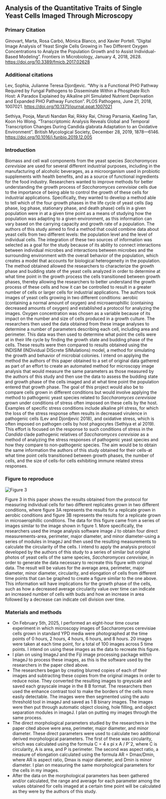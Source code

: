 ## Analysis of the Quantitative Traits of Single Yeast Cells Imaged Through Microscopy 

### Primary Citation 

Ginovart, Marta, Rosa Carbó, Mónica Blanco, and Xavier Portell. “Digital Image Analysis of Yeast Single Cells Growing in Two Different Oxygen Concentrations to Analyze the Population Growth and to Assist Individual- Based Modeling”. Frontiers in Microbiology, January 4, 2018, 2628. https://doi.org/10.3389/fmicb.2017.02628 

### Additional citations

Lev, Sophia, Julianne Teresa Djordjevic. “Why is a Functional PHO Pathway Required by Fungal Pathogens to Disseminate Within a Phosphate Rich Host: A Paradox Explained by Alkaline pH Simulated Nutrient Deprivation and Expanded PHO Pathway Function”. PLOS Pathogens, June 21, 2018, 1007021. https://doi.org/10.1371/journal.ppat.1007021 

Sethiya, Pooja, Maruti Nandan Rai, Rikky Rai, Chirag Parsania, Kaeling Tan, Koon Ho Wong. “Transcriptomic Analysis Reveals Global and Temporal Transcription Changes During Candida glabrata Adaptation to an Oxidative Environment”. British Mycological Society, December 28, 2019, 1878—6146. https://doi.org/10.1016/j.funbio.2019.12.005 

### Introduction

Biomass and cell wall components from the yeast species *Saccharomyces cerevisiae* are used for several different industrial purposes, including in the manufacturing of alcoholic beverages, as a microorganism used in probiotic supplements with health benefits, and as a source of functional ingredients for the food industry. Researchers wanted to improve methods for better understanding the growth process of *Saccharomyces cerevisiae* cells due to the importance of being able to control the growth of these cells for industrial applications. Specifically, they wanted to develop a method able to tell which of the four growth phases in the life cycle of yeast cells (lag phase, log phase, stationary phase, and death phase) cells in a given population were in at a given time point as a means of studying how the population was adapting to a given environment, as this information can vary based on the carrying capacity and growth rate of a population. The authors of this study aimed to find a method that could combine data about yeast cells from two different levels: the population level and the level of individual cells. The integration of these two sources of information was selected as a goal for the study because of its ability to connect interactions between individual microbes and interactions between microbes and the surrounding environment with the overall behavior of the population, which creates a model that accounts for biological heterogeneity in the population. The method obtained allowed the researchers to characterize the growth phase and budding state of the yeast cells analyzed in order to determine at what time point in the growth process the cells transitioned between growth phases, thereby allowing the researchers to better understand the growth process of these cells and how it can be controlled to result in a greater number of cells or larger cells for industrial applications. The authors took images of yeast cells growing in two different conditions: aerobic (containing a normal amount of oxygen) and microaerophillic (containing decreased amounts of oxygen) and established a protocol for analyzing the images. Oxygen concentration was chosen as a variable because of its impact on the number and size of cells produced in a growth culture. The researchers then used the data obtained from these image analyses to determine a number of parameters describing each cell, including area and perimeter. This data was then used to determine what point the cells were at in their life cycle by finding the growth state and budding phase of the cells. These results were then compared to results obtained using the INDISIM (INDividual DIScrete SIMulations) model, a method for simulating the growth and behavior of microbial colonies. I intend on applying the method the authors of this paper obtained to a set of original data gathered as part of an effort to create an automated method for microscopy image analysis that would measure the same parameters as those measured by the authors of this study and then use the data to assess the budding state and growth phase of the cells imaged and at what time point the population entered that growth phase. The goal of this project would also be to compare cells grown in different conditions but would involve applying the method to pathogenic yeast species related to *Saccharomyces cerevisiae* grown under conditions of stress often imposed on these cells by the host. Examples of specific stress conditions include alkaline pH stress, for which the loss of the stress response often results in decreased virulence in pathogenic cells (Lev and Djordjevic 2018), and oxidative stress, which is often imposed on pathogen cells by host phagocytes (Sethiya et al 2019). This effort is focused on the response to such conditions of stress in the *Candida* clade pathogenic relatives of *Saccharomyces cerevisiae* as a method of analyzing the stress responses of pathogenic yeast species and how they compare to non-pathogenic species. The aim would be to obtain the same information the authors of this study obtained for their cells-at what time point cells transitioned between growth phases, the number of cells, and the size of cells-for cells exhibiting immune related stress responses.

### Figure to reproduce

![Figure 3](https://www.frontiersin.org/files/Articles/290155/fmicb-08-02628-HTML/image_m/fmicb-08-02628-g003.jpg)  

Figure 3 in this paper shows the results obtained from the protocol for measuring individual cells for two different replicates grown in two different conditions, where figure 3A represents the results for a replicate grown in aerobic conditions and figure 3B represents the results for a replicate grown in microaerophillic conditions. The data for this figure came from a series of images similar to the image shown in figure 1. More specifically, the researchers used the image analysis software image J to obtain four direct measurements-area, perimeter, major diameter, and minor diameter-using a series of modules in ImageJ and then used the resulting measurements to calculate the circularity of the cells. I intend to apply the analysis protocol developed by the authors of this study to a series of similar but original photos of yeast cells of the same species, *Saccharomyces cerevisiae*, in order to generate the data necessary to recreate this figure with original data. The result will be values for the average area, perimeter, major diameter, minor diameter, circularity, and elongation of cells from different time points that can be graphed to create a figure similar to the one above. This information will have implications for the growth phase of the cells, such as how a decreased average circularity value over time can indicate an increased number of cells with buds and how an increase in area followed by a decrease can indicate cell division over time.  

### Materials and methods

- On February 5th, 2025, I performed an eight-hour time course experiment in which microscopy images of Saccharomyces cerevisiae cells grown in standard YPD media were photographed at the time points of 0 hours, 2 hours, 4 hours, 6 hours, and 8 hours. 20 images were taken at each time point, for a total of 100 images across 5 time points. I intend on using these images as the data to recreate this figure. 
- I plan on using ImageJ and the Fiji image processing package within ImageJ to process these images, as this is the software used by the researchers in the paper cited above. 
- The researchers began by creating blurred copies of each of their images and subtracting these copies from the original images in order to reduce noise. They converted the resulting images to greyscale and saved each grayscale image in the 8 B format. The researchers then used the enhance contrast tool to make the borders of the cells more easily detectable. The images were then segmented using the auto threshold tool in imageJ and saved as 1 B binary images. The images were then put through automatic object closing, hole filling, and object separation modules in imageJ. I plan on putting my images through the same process. 
- The direct morphological parameters studied by the researchers in the paper cited above were area, perimeter, major diameter, and minor diameter. These direct parameters were used to calculate two additional derived morphological parameters. The first of these was circularity, which was calculated using the formula C = 4 x pi x A / Pˆ2, where C is circularity, A is area, and P is perimeter. The second was aspect ratio, a measure of elongation calculated using the formula AR = Dmax/Dmin, where AR is aspect ratio, Dmax is major diameter, and Dmin is minor diameter. I plan on measuring the same morphological parameters for the cells in my images. 
- After the data on the morphological parameters has been gathered and/or calculated, the range and average for each parameter among the values obtained for cells imaged at a certain time point will be calculated as they were by the authors of this study.  
